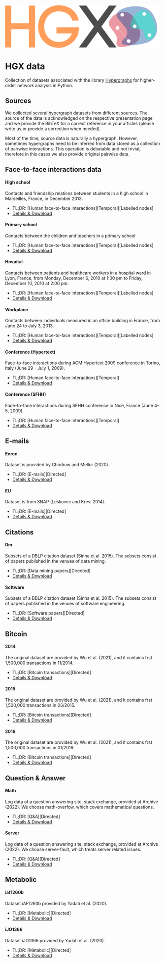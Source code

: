 <img src="logo/logo.png" width="500" title="HGX logo">

# HGX data
Collection of datasets associated with the library [Hypergraphx](https://github.com/HGX-Team/hypergraphx) for higher-order network analysis in Python. 

## Sources

We collected several hypergraph datasets from different sources. The source of the data is acknowledged on the respective presentation page and we provide the BibTeX for a correct reference in your articles (please write us or provide a correction when needed). 

Most of the time, source data is naturally a hypergraph. However, sometimes hypergraphs need to be inferred from data stored as a collection of pairwise interactions. This operation is debatable and not trivial, therefore in this cases we also provide original pairwise data.   

## Face-to-face interactions data

#### High school
Contacts and friendship relations between students in a high school in Marseilles, France, in December 2013.
* TL;DR: [Human face-to-face interactions][Temporal][Labelled nodes] 
* [Details & Download](https://github.com/HGX-Team/data/tree/main/contacts/high-school)

#### Primary school
Contacts between the children and teachers in a primary school 
* TL;DR: [Human face-to-face interactions][Temporal][Labelled nodes] 
* [Details & Download](https://github.com/HGX-Team/data/tree/main/contacts/primary-school)

#### Hospital
Contacts between patients and healthcare workers in a hospital ward in Lyon, France, from Monday, December 6, 2010 at 1:00 pm to Friday, December 10, 2010 at 2:00 pm.
* TL;DR: [Human face-to-face interactions][Temporal][Labelled nodes] 
* [Details & Download](https://github.com/HGX-Team/data/tree/main/contacts/hospital)

#### Workplace
Contacts between individuals measured in an office building in France, from June 24 to July 3, 2013.
* TL;DR: [Human face-to-face interactions][Temporal][Labelled nodes] 
* [Details & Download](https://github.com/HGX-Team/data/tree/main/contacts/workplace)

#### Conference (Hypertext)
Face-to-face interactions during ACM Hypertext 2009 conference in Torino, Italy (June 29 - July 1, 2009).
* TL;DR: [Human face-to-face interactions][Temporal]
* [Details & Download](https://github.com/HGX-Team/data/tree/main/contacts/conference-hypertext)

#### Conference (SFHH)
Face-to-face interactions during SFHH conference in Nice, France (June 4-5, 2009).
* TL;DR: [Human face-to-face interactions][Temporal] 
* [Details & Download](https://github.com/HGX-Team/data/tree/main/contacts/conference-sfhh)

## E-mails

#### Enron
Dataset is provided by Chodrow and Mellor (2020).
* TL;DR: [E-mails][Directed] 
* [Details & Download](https://github.com/HGX-Team/data/tree/main/emails/enron)

#### EU
Dataset is from SNAP (Leskovec and Krevl 2014).
* TL;DR: [E-mails][Directed]
* [Details & Download](https://github.com/HGX-Team/data/tree/main/emails/eu)

## Citations

#### Dm
Subsets of a DBLP citation dataset (Sinha et al. 2015). The subsets consist of papers published in the venues of data mining.
* TL;DR: [Data mining papers][Directed] 
* [Details & Download](https://github.com/HGX-Team/data/tree/main/citations/dm)

#### Software
Subsets of a DBLP citation dataset (Sinha et al. 2015). The subsets consist of papers published in the venues of software engineering.
* TL;DR: [Software papers][Directed] 
* [Details & Download](https://github.com/HGX-Team/data/tree/main/citations/software)

## Bitcoin

#### 2014
The original dataset are provided by Wu et al. (2021), and it contains frst 1,500,000 transactions in 11/2014.
* TL;DR: [Bitcoin transactions][Directed]
* [Details & Download](https://github.com/HGX-Team/data/tree/main/bitcoin/2014)
#### 2015
The original dataset are provided by Wu et al. (2021), and it contains frst 1,500,000 transactions in 06/2015. 
* TL;DR: [Bitcoin transactions][Directed] 
* [Details & Download](https://github.com/HGX-Team/data/tree/main/bitcoin/2015)
#### 2016
The original dataset are provided by Wu et al. (2021), and it contains frst 1,500,000 transactions in 01/2016. 
* TL;DR: [Bitcoin transactions][Directed] 
* [Details & Download](https://github.com/HGX-Team/data/tree/main/bitcoin/2016)
## Question & Answer

#### Math
Log data of a question answering site, stack exchange,
provided at Archive (2022). We choose math-overfow, which covers mathematical questions.
* TL;DR: [Q&A][Directed]
* [Details & Download](https://github.com/HGX-Team/data/tree/main/qna/math)
#### Server
Log data of a question answering site, stack exchange,
provided at Archive (2022). We choose server-fault, which treats server related issues.
* TL;DR: [Q&A][Directed] 
* [Details & Download](https://github.com/HGX-Team/data/tree/main/qna/server)
## Metabolic

#### iaf1260b
Dataset iAF1260b provided by Yadati et al. (2020).
* TL;DR: [Metabolic][Directed] 
* [Details & Download](https://github.com/HGX-Team/data/tree/main/metabolic/iaf)
#### iJO1366
Dataset iJO1366 provided by Yadati et al. (2020).
* TL;DR: [Metabolic][Directed] 
* [Details & Download](https://github.com/HGX-Team/data/tree/main/metabolic/ijo)